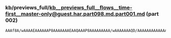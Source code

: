 ### kb/previews_full/kb__previews_full__flows__time-first__master-only@guest.har.part098.md.part001.md (part 002)

```md
AAAf8A/wAAAAEAAAAAAP8AAAAAAAEAAQAAAP8AAAAAAAAA/wAAAAAAAQD/AAAAAAAAAAAAAAD/AAAAAAAAAQAAAAAAA
```

```
